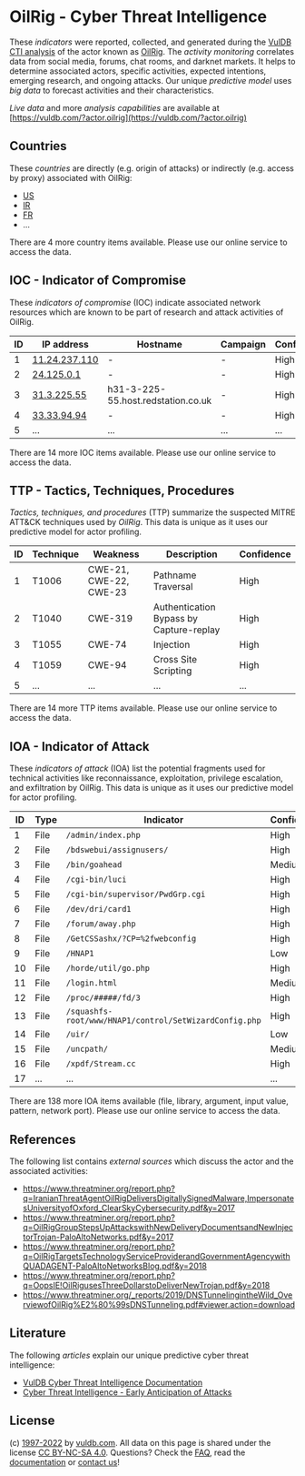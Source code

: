 # OilRig - Cyber Threat Intelligence

These _indicators_ were reported, collected, and generated during the [VulDB CTI analysis](https://vuldb.com/?kb.cti) of the actor known as [OilRig](https://vuldb.com/?actor.oilrig). The _activity monitoring_ correlates data from social media, forums, chat rooms, and darknet markets. It helps to determine associated actors, specific activities, expected intentions, emerging research, and ongoing attacks. Our unique _predictive model_ uses _big data_ to forecast activities and their characteristics.

_Live data_ and more _analysis capabilities_ are available at [https://vuldb.com/?actor.oilrig](https://vuldb.com/?actor.oilrig)

## Countries

These _countries_ are directly (e.g. origin of attacks) or indirectly (e.g. access by proxy) associated with OilRig:

* [US](https://vuldb.com/?country.us)
* [IR](https://vuldb.com/?country.ir)
* [FR](https://vuldb.com/?country.fr)
* ...

There are 4 more country items available. Please use our online service to access the data.

## IOC - Indicator of Compromise

These _indicators of compromise_ (IOC) indicate associated network resources which are known to be part of research and attack activities of OilRig.

ID | IP address | Hostname | Campaign | Confidence
-- | ---------- | -------- | -------- | ----------
1 | [11.24.237.110](https://vuldb.com/?ip.11.24.237.110) | - | - | High
2 | [24.125.0.1](https://vuldb.com/?ip.24.125.0.1) | - | - | High
3 | [31.3.225.55](https://vuldb.com/?ip.31.3.225.55) | h31-3-225-55.host.redstation.co.uk | - | High
4 | [33.33.94.94](https://vuldb.com/?ip.33.33.94.94) | - | - | High
5 | ... | ... | ... | ...

There are 14 more IOC items available. Please use our online service to access the data.

## TTP - Tactics, Techniques, Procedures

_Tactics, techniques, and procedures_ (TTP) summarize the suspected MITRE ATT&CK techniques used by _OilRig_. This data is unique as it uses our predictive model for actor profiling.

ID | Technique | Weakness | Description | Confidence
-- | --------- | -------- | ----------- | ----------
1 | T1006 | CWE-21, CWE-22, CWE-23 | Pathname Traversal | High
2 | T1040 | CWE-319 | Authentication Bypass by Capture-replay | High
3 | T1055 | CWE-74 | Injection | High
4 | T1059 | CWE-94 | Cross Site Scripting | High
5 | ... | ... | ... | ...

There are 14 more TTP items available. Please use our online service to access the data.

## IOA - Indicator of Attack

These _indicators of attack_ (IOA) list the potential fragments used for technical activities like reconnaissance, exploitation, privilege escalation, and exfiltration by OilRig. This data is unique as it uses our predictive model for actor profiling.

ID | Type | Indicator | Confidence
-- | ---- | --------- | ----------
1 | File | `/admin/index.php` | High
2 | File | `/bdswebui/assignusers/` | High
3 | File | `/bin/goahead` | Medium
4 | File | `/cgi-bin/luci` | High
5 | File | `/cgi-bin/supervisor/PwdGrp.cgi` | High
6 | File | `/dev/dri/card1` | High
7 | File | `/forum/away.php` | High
8 | File | `/GetCSSashx/?CP=%2fwebconfig` | High
9 | File | `/HNAP1` | Low
10 | File | `/horde/util/go.php` | High
11 | File | `/login.html` | Medium
12 | File | `/proc/#####/fd/3` | High
13 | File | `/squashfs-root/www/HNAP1/control/SetWizardConfig.php` | High
14 | File | `/uir/` | Low
15 | File | `/uncpath/` | Medium
16 | File | `/xpdf/Stream.cc` | High
17 | ... | ... | ...

There are 138 more IOA items available (file, library, argument, input value, pattern, network port). Please use our online service to access the data.

## References

The following list contains _external sources_ which discuss the actor and the associated activities:

* https://www.threatminer.org/report.php?q=IranianThreatAgentOilRigDeliversDigitallySignedMalware,ImpersonatesUniversityofOxford_ClearSkyCybersecurity.pdf&y=2017
* https://www.threatminer.org/report.php?q=OilRigGroupStepsUpAttackswithNewDeliveryDocumentsandNewInjectorTrojan-PaloAltoNetworks.pdf&y=2017
* https://www.threatminer.org/report.php?q=OilRigTargetsTechnologyServiceProviderandGovernmentAgencywithQUADAGENT-PaloAltoNetworksBlog.pdf&y=2018
* https://www.threatminer.org/report.php?q=OopsIE!OilRigusesThreeDollarstoDeliverNewTrojan.pdf&y=2018
* https://www.threatminer.org/_reports/2019/DNSTunnelingintheWild_OverviewofOilRig%E2%80%99sDNSTunneling.pdf#viewer.action=download

## Literature

The following _articles_ explain our unique predictive cyber threat intelligence:

* [VulDB Cyber Threat Intelligence Documentation](https://vuldb.com/?kb.cti)
* [Cyber Threat Intelligence - Early Anticipation of Attacks](https://www.scip.ch/en/?labs.20201022)

## License

(c) [1997-2022](https://vuldb.com/?kb.changelog) by [vuldb.com](https://vuldb.com/?kb.about). All data on this page is shared under the license [CC BY-NC-SA 4.0](https://creativecommons.org/licenses/by-nc-sa/4.0/). Questions? Check the [FAQ](https://vuldb.com/?kb.faq), read the [documentation](https://vuldb.com/?kb) or [contact us](https://vuldb.com/?contact)!
